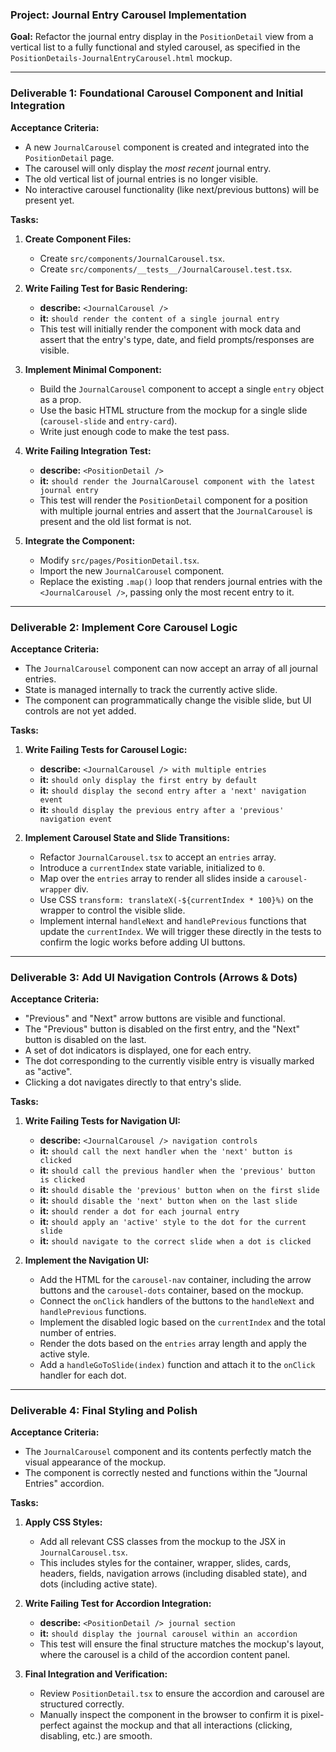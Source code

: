 ### **Project: Journal Entry Carousel Implementation**

**Goal:** Refactor the journal entry display in the `PositionDetail` view from a vertical list to a fully functional and styled carousel, as specified in the `PositionDetails-JournalEntryCarousel.html` mockup.

---

### **Deliverable 1: Foundational Carousel Component and Initial Integration**

**Acceptance Criteria:**
*   A new `JournalCarousel` component is created and integrated into the `PositionDetail` page.
*   The carousel will only display the *most recent* journal entry.
*   The old vertical list of journal entries is no longer visible.
*   No interactive carousel functionality (like next/previous buttons) will be present yet.

**Tasks:**

1.  **Create Component Files:**
    *   Create `src/components/JournalCarousel.tsx`.
    *   Create `src/components/__tests__/JournalCarousel.test.tsx`.

2.  **Write Failing Test for Basic Rendering:**
    *   **describe:** `<JournalCarousel />`
    *   **it:** `should render the content of a single journal entry`
    *   This test will initially render the component with mock data and assert that the entry's type, date, and field prompts/responses are visible.

3.  **Implement Minimal Component:**
    *   Build the `JournalCarousel` component to accept a single `entry` object as a prop.
    *   Use the basic HTML structure from the mockup for a single slide (`carousel-slide` and `entry-card`).
    *   Write just enough code to make the test pass.

4.  **Write Failing Integration Test:**
    *   **describe:** `<PositionDetail />`
    *   **it:** `should render the JournalCarousel component with the latest journal entry`
    *   This test will render the `PositionDetail` component for a position with multiple journal entries and assert that the `JournalCarousel` is present and the old list format is not.

5.  **Integrate the Component:**
    *   Modify `src/pages/PositionDetail.tsx`.
    *   Import the new `JournalCarousel` component.
    *   Replace the existing `.map()` loop that renders journal entries with the `<JournalCarousel />`, passing only the most recent entry to it.

---

### **Deliverable 2: Implement Core Carousel Logic**

**Acceptance Criteria:**
*   The `JournalCarousel` component can now accept an array of all journal entries.
*   State is managed internally to track the currently active slide.
*   The component can programmatically change the visible slide, but UI controls are not yet added.

**Tasks:**

1.  **Write Failing Tests for Carousel Logic:**
    *   **describe:** `<JournalCarousel /> with multiple entries`
    *   **it:** `should only display the first entry by default`
    *   **it:** `should display the second entry after a 'next' navigation event`
    *   **it:** `should display the previous entry after a 'previous' navigation event`

2.  **Implement Carousel State and Slide Transitions:**
    *   Refactor `JournalCarousel.tsx` to accept an `entries` array.
    *   Introduce a `currentIndex` state variable, initialized to `0`.
    *   Map over the `entries` array to render all slides inside a `carousel-wrapper` div.
    *   Use CSS `transform: translateX(-${currentIndex * 100}%)` on the wrapper to control the visible slide.
    *   Implement internal `handleNext` and `handlePrevious` functions that update the `currentIndex`. We will trigger these directly in the tests to confirm the logic works before adding UI buttons.

---

### **Deliverable 3: Add UI Navigation Controls (Arrows & Dots)**

**Acceptance Criteria:**
*   "Previous" and "Next" arrow buttons are visible and functional.
*   The "Previous" button is disabled on the first entry, and the "Next" button is disabled on the last.
*   A set of dot indicators is displayed, one for each entry.
*   The dot corresponding to the currently visible entry is visually marked as "active".
*   Clicking a dot navigates directly to that entry's slide.

**Tasks:**

1.  **Write Failing Tests for Navigation UI:**
    *   **describe:** `<JournalCarousel /> navigation controls`
    *   **it:** `should call the next handler when the 'next' button is clicked`
    *   **it:** `should call the previous handler when the 'previous' button is clicked`
    *   **it:** `should disable the 'previous' button when on the first slide`
    *   **it:** `should disable the 'next' button when on the last slide`
    *   **it:** `should render a dot for each journal entry`
    *   **it:** `should apply an 'active' style to the dot for the current slide`
    *   **it:** `should navigate to the correct slide when a dot is clicked`

2.  **Implement the Navigation UI:**
    *   Add the HTML for the `carousel-nav` container, including the arrow buttons and the `carousel-dots` container, based on the mockup.
    *   Connect the `onClick` handlers of the buttons to the `handleNext` and `handlePrevious` functions.
    *   Implement the disabled logic based on the `currentIndex` and the total number of entries.
    *   Render the dots based on the `entries` array length and apply the active style.
    *   Add a `handleGoToSlide(index)` function and attach it to the `onClick` handler for each dot.

---

### **Deliverable 4: Final Styling and Polish**

**Acceptance Criteria:**
*   The `JournalCarousel` component and its contents perfectly match the visual appearance of the mockup.
*   The component is correctly nested and functions within the "Journal Entries" accordion.

**Tasks:**

1.  **Apply CSS Styles:**
    *   Add all relevant CSS classes from the mockup to the JSX in `JournalCarousel.tsx`.
    *   This includes styles for the container, wrapper, slides, cards, headers, fields, navigation arrows (including disabled state), and dots (including active state).

2.  **Write Failing Test for Accordion Integration:**
    *   **describe:** `<PositionDetail /> journal section`
    *   **it:** `should display the journal carousel within an accordion`
    *   This test will ensure the final structure matches the mockup's layout, where the carousel is a child of the accordion content panel.

3.  **Final Integration and Verification:**
    *   Review `PositionDetail.tsx` to ensure the accordion and carousel are structured correctly.
    *   Manually inspect the component in the browser to confirm it is pixel-perfect against the mockup and that all interactions (clicking, disabling, etc.) are smooth.

